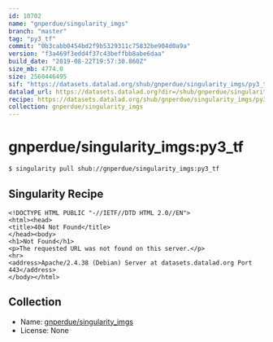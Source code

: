 ```yaml
---
id: 10702
name: "gnperdue/singularity_imgs"
branch: "master"
tag: "py3_tf"
commit: "0b3cabb0454bd2f9b5329311c75832be904d0a9a"
version: "f3a469f3edd4f37c43beffbb8abe6daa"
build_date: "2019-08-22T19:57:30.860Z"
size_mb: 4774.0
size: 2560446495
sif: "https://datasets.datalad.org/shub/gnperdue/singularity_imgs/py3_tf/2019-08-22-0b3cabb0-f3a469f3/f3a469f3edd4f37c43beffbb8abe6daa.sif"
datalad_url: https://datasets.datalad.org?dir=/shub/gnperdue/singularity_imgs/py3_tf/2019-08-22-0b3cabb0-f3a469f3/
recipe: https://datasets.datalad.org/shub/gnperdue/singularity_imgs/py3_tf/2019-08-22-0b3cabb0-f3a469f3/Singularity
collection: gnperdue/singularity_imgs
---
```


# gnperdue/singularity_imgs:py3_tf

```bash
$ singularity pull shub://gnperdue/singularity_imgs:py3_tf
```

## Singularity Recipe

```singularity
<!DOCTYPE HTML PUBLIC "-//IETF//DTD HTML 2.0//EN">
<html><head>
<title>404 Not Found</title>
</head><body>
<h1>Not Found</h1>
<p>The requested URL was not found on this server.</p>
<hr>
<address>Apache/2.4.38 (Debian) Server at datasets.datalad.org Port 443</address>
</body></html>
```

## Collection

 - Name: [gnperdue/singularity_imgs](https://github.com/gnperdue/singularity_imgs)
 - License: None

